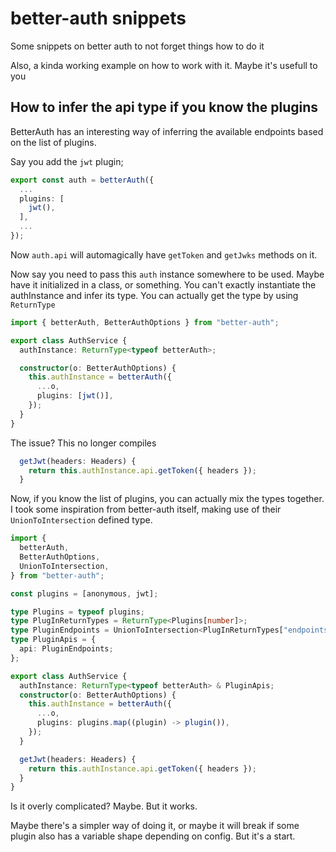 # better-auth snippets

Some snippets on better auth to not forget things how to do it

Also, a kinda working example on how to work with it. Maybe it's usefull to you

## How to infer the api type if you know the plugins

BetterAuth has an interesting way of inferring the available endpoints based on the list of plugins.

Say you add the `jwt` plugin;

```typescript
export const auth = betterAuth({
  ...
  plugins: [
    jwt(),
  ],
  ...
});
```

Now `auth.api` will automagically have `getToken` and `getJwks` methods on it.

Now say you need to pass this `auth` instance somewhere to be used. Maybe have it initialized in a class, or something. You can't exactly instantiate the authInstance and infer its type. You can actually get the type by using `ReturnType`

```typescript
import { betterAuth, BetterAuthOptions } from "better-auth";

export class AuthService {
  authInstance: ReturnType<typeof betterAuth>;

  constructor(o: BetterAuthOptions) {
    this.authInstance = betterAuth({
      ...o,
      plugins: [jwt()],
    });
  }
}
```

The issue? This no longer compiles

```typescript
  getJwt(headers: Headers) {
    return this.authInstance.api.getToken({ headers });
  }
```

Now, if you know the list of plugins, you can actually mix the types together. I took some inspiration from better-auth itself, making use of their `UnionToIntersection` defined type.

```typescript
import {
  betterAuth,
  BetterAuthOptions,
  UnionToIntersection,
} from "better-auth";

const plugins = [anonymous, jwt];

type Plugins = typeof plugins;
type PlugInReturnTypes = ReturnType<Plugins[number]>;
type PluginEndpoints = UnionToIntersection<PlugInReturnTypes["endpoints"]>;
type PluginApis = {
  api: PluginEndpoints;
};

export class AuthService {
  authInstance: ReturnType<typeof betterAuth> & PluginApis;
  constructor(o: BetterAuthOptions) {
    this.authInstance = betterAuth({
      ...o,
      plugins: plugins.map((plugin) -> plugin()),
    });
  }

  getJwt(headers: Headers) {
    return this.authInstance.api.getToken({ headers });
  }
}
```

Is it overly complicated? Maybe. But it works.

Maybe there's a simpler way of doing it, or maybe it will break if some plugin also has a variable shape depending on config. But it's a start.
